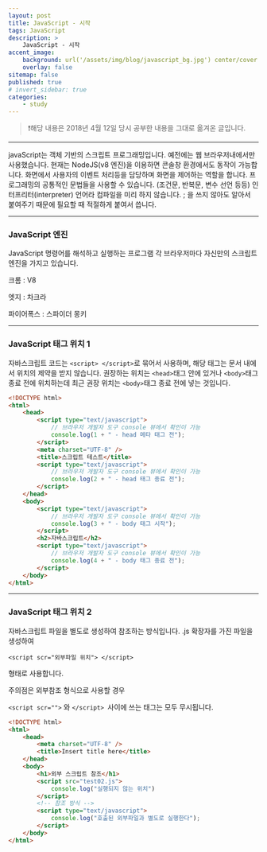 ```yaml
---
layout: post
title: JavaScript - 시작
tags: JavaScript
description: >
    JavaScript - 시작
accent_image:
    background: url('/assets/img/blog/javascript_bg.jpg') center/cover
    overlay: false
sitemap: false
published: true
# invert_sidebar: true
categories:
    - study
---
```


> ❗️해당 내용은 2018년 4월 12일 당시 공부한 내용을 그대로 옮겨온 글입니다.

---

javaScript는 객체 기반의 스크립트 프로그래밍입니다.
예전에는 웹 브라우저내에서만 사용했습니다.
현재는 NodeJS(v8 엔진)을 이용하면 콘솔창 환경에서도 동작이 가능합니다.
화면에서 사용자의 이벤트 처리등을 담당하며 화면을 제어하는 역할을 합니다.
프로그래밍의 공통적인 문법들을 사용할 수 있습니다. (조건문, 반복문, 변수 선언 등등)
인터프리터(interpreter) 언어라 컴파일을 미리 하지 않습니다.
; 을 쓰지 않아도 알아서 붙여주기 때문에 필요할 때 적절하게 붙여서 씁니다.

---

### JavaScript 엔진

JavaScript 명령어를 해석하고 실행하는 프로그램
각 브라우저마다 자신만의 스크립트 엔진을 가지고 있습니다.

크롬 : V8

엣지 : 차크라

파이어폭스 : 스파이더 몽키

---

### JavaScript 태그 위치 1

자바스크립트 코드는 `<script> </script>`로 묶어서 사용하며,
해당 태그는 문서 내에서 위치의 제약을 받지 않습니다.
권장하는 위치는 `<head>`태그 안에 있거나 `<body>`태그 종료 전에 위치하는데
최근 권장 위치는 `<body>`태그 종료 전에 넣는 것입니다.

```html
<!DOCTYPE html>
<html>
    <head>
        <script type="text/javascript">
            // 브라우저 개발자 도구 console 뷰에서 확인이 가능
            console.log(1 + " - head 메타 태그 전");
        </script>
        <meta charset="UTF-8" />
        <title>스크립트 테스트</title>
        <script type="text/javascript">
            // 브라우저 개발자 도구 console 뷰에서 확인이 가능
            console.log(2 + " - head 태그 종료 전");
        </script>
    </head>
    <body>
        <script type="text/javascript">
            // 브라우저 개발자 도구 console 뷰에서 확인이 가능
            console.log(3 + " - body 태그 시작");
        </script>
        <h2>자바스크립트</h2>
        <script type="text/javascript">
            // 브라우저 개발자 도구 console 뷰에서 확인이 가능
            console.log(4 + " - body 태그 종료 전");
        </script>
    </body>
</html>
```

---

### JavaScript 태그 위치 2

자바스크립트 파일을 별도로 생성하여 참조하는 방식입니다.
.js 확장자를 가진 파일을 생성하여

`<script scr="외부파일 위치"> </script>`

형태로 사용합니다.

주의점은 외부참조 형식으로 사용할 경우

`<script scr="">` 와 `</script> `사이에 쓰는 태그는 모두 무시됩니다.

```html
<!DOCTYPE html>
<html>
    <head>
        <meta charset="UTF-8" />
        <title>Insert title here</title>
    </head>
    <body>
        <h1>외부 스크립트 참조</h1>
        <script src="test02.js">
            console.log("실행되지 않는 위치")
        </script>
        <!-- 참조 방식 -->
        <script type="text/javascript">
            console.log("호출된 외부파일과 별도로 실행한다");
        </script>
    </body>
</html>
```
